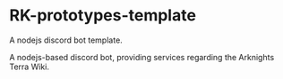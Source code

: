# RK-prototypes-template
A nodejs discord bot template.

A nodejs-based discord bot, providing services regarding the Arknights Terra Wiki.